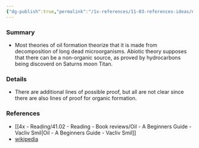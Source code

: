```yaml
---
{"dg-publish":true,"permalink":"/1x-references/11-03-references-ideas/non-organic-or-abiotic-theory-of-oil-formation/","title":"Non-organic or abiotic theory of oil formation","dgShowBacklinks":false}
---
```



### Summary
- Most theories of oil formation theorize that it is made from decomposition of long dead microorganisms. Abiotic theory supposes that there can be a non-organic source, as proved by hydrocarbons being discoverd on Saturns moon Titan.

### Details
- There are additional lines of possible proof, but all are not clear since there are also lines of proof for organic formation.

### References
- [[4x - Reading/41.02 - Reading - Book reviews/Oil - A Beginners Guide - Vacliv Smil\|Oil - A Beginners Guide - Vacliv Smil]]
- [wikipedia](https://en.wikipedia.org/wiki/Abiogenic_petroleum_origin)

